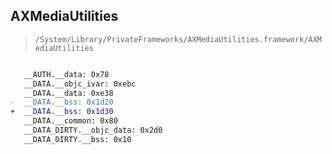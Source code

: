 ## AXMediaUtilities

> `/System/Library/PrivateFrameworks/AXMediaUtilities.framework/AXMediaUtilities`

```diff

   __AUTH.__data: 0x78
   __DATA.__objc_ivar: 0xebc
   __DATA.__data: 0xe38
-  __DATA.__bss: 0x1d20
+  __DATA.__bss: 0x1d30
   __DATA.__common: 0x80
   __DATA_DIRTY.__objc_data: 0x2d0
   __DATA_DIRTY.__bss: 0x10

```
